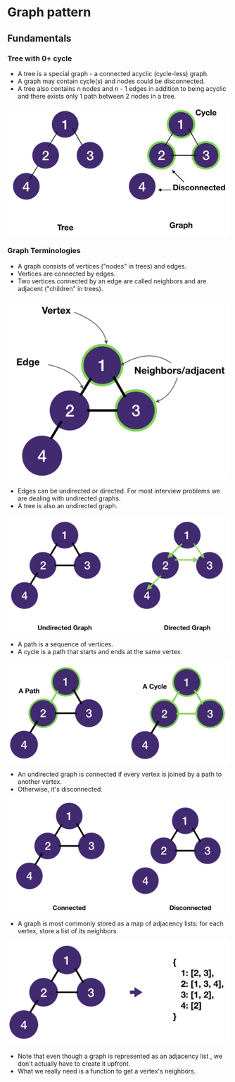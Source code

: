 # Graph pattern
## Fundamentals
### Tree with 0+ cycle
- A tree is a special graph - a connected acyclic (cycle-less) graph.
- A graph may contain cycle(s) and nodes could be disconnected.
- A tree also contains n nodes and n - 1 edges in addition to being acyclic and there exists only 1 path between 2 nodes in a tree.

![treeGraph](../images/treeGraph.png)

### Graph Terminologies
- A graph consists of vertices ("nodes" in trees) and edges.
- Vertices are connected by edges.
- Two vertices connected by an edge are called neighbors and are adjacent ("children" in trees).

![graphVertexEdgeNeighbor](../images/graphVertexEdgeNeighbor.png)

- Edges can be undirected or directed. For most interview problems we are dealing with undirected graphs.
- A tree is also an undirected graph.

![undirectedDirectedGraph](../images/undirectedDirectedGraph.png)

- A path is a sequence of vertices.
- A cycle is a path that starts and ends at the same vertex.

![pathCycleGraph](../images/pathCycleGraph.png)

- An undirected graph is connected if every vertex is joined by a path to another vertex.
- Otherwise, it's disconnected.

![connectedDisconnectedGraph](../images/connectedDisconnectedGraph.png)

- A graph is most commonly stored as a map of adjacency lists: for each vertex, store a list of its neighbors.

![adjacencyListsGraph](../images/adjacencyListsGraph.png)

- Note that even though a graph is represented as an adjacency list , we don't actually have to create it upfront.
- What we really need is a function to get a vertex's neighbors. 
